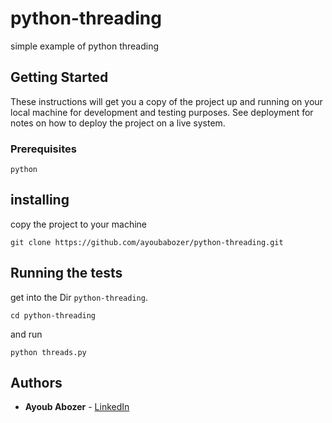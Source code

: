 # python-threading
simple example of python threading

## Getting Started

These instructions will get you a copy of the project up and running on your local machine for development and testing purposes. See deployment for notes on how to deploy the project on a live system.

### Prerequisites

```
python
```

## installing

 copy the project to your machine
 
 ```
 git clone https://github.com/ayoubabozer/python-threading.git
 ```

## Running the tests
get into the Dir `python-threading`.

```
cd python-threading
```

and run

```
python threads.py
```


## Authors

* **Ayoub Abozer** - [LinkedIn](https://www.linkedin.com/in/ayoub-abu-zer-296b2020/)

